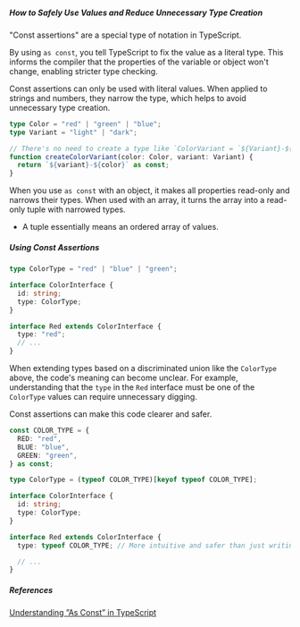 ##### How to Safely Use Values and Reduce Unnecessary Type Creation

"Const assertions" are a special type of notation in TypeScript.

By using `as const`, you tell TypeScript to fix the value as a literal type. This informs the compiler that the properties of the variable or object won't change, enabling stricter type checking.

Const assertions can only be used with literal values. When applied to strings and numbers, they narrow the type, which helps to avoid unnecessary type creation.

```ts
type Color = "red" | "green" | "blue";
type Variant = "light" | "dark";

// There's no need to create a type like `ColorVariant = `${Variant}-${Color}`
function createColorVariant(color: Color, variant: Variant) {
  return `${variant}-${color}` as const;
}
```

When you use `as const` with an object, it makes all properties read-only and narrows their types. When used with an array, it turns the array into a read-only tuple with narrowed types.

- A tuple essentially means an ordered array of values.

##### Using Const Assertions

```ts
type ColorType = "red" | "blue" | "green";

interface ColorInterface {
  id: string;
  type: ColorType;
}

interface Red extends ColorInterface {
  type: "red";
  // ...
}
```

When extending types based on a discriminated union like the `ColorType` above, the code's meaning can become unclear. For example, understanding that the `type` in the `Red` interface must be one of the `ColorType` values can require unnecessary digging.

Const assertions can make this code clearer and safer.

```ts
const COLOR_TYPE = {
  RED: "red",
  BLUE: "blue",
  GREEN: "green",
} as const;

type ColorType = (typeof COLOR_TYPE)[keyof typeof COLOR_TYPE];

interface ColorInterface {
  id: string;
  type: ColorType;
}

interface Red extends ColorInterface {
  type: typeof COLOR_TYPE; // More intuitive and safer than just writing 'red'

  // ...
}
```

##### References

<a href="https://www.omarileon.me/blog/typescript-as-const" target="_blank">Understanding ”As Const” in TypeScript</a>
